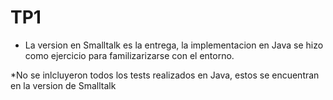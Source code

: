 # TP1   
* La version en Smalltalk es la entrega, la implementacion en Java se hizo como ejercicio para familizarizarse con el entorno.   
   
   
   
   
*No se inlcluyeron todos los tests realizados en Java, estos se encuentran en la version de Smalltalk 
